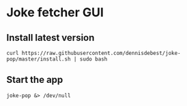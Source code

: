 # Joke fetcher GUI

## Install latest version

```shell
curl https://raw.githubusercontent.com/dennisdebest/joke-pop/master/install.sh | sudo bash 
```

## Start the app

```shell
joke-pop &> /dev/null
```